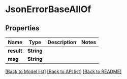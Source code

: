 # JsonErrorBaseAllOf

## Properties
Name | Type | Description | Notes
------------ | ------------- | ------------- | -------------
**result** | **String** |  | 
**msg** | **String** |  | 

[[Back to Model list]](../README.md#documentation-for-models) [[Back to API list]](../README.md#documentation-for-api-endpoints) [[Back to README]](../README.md)


